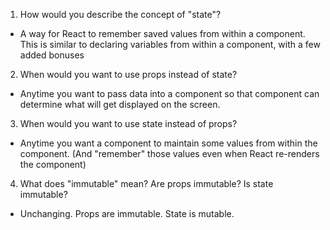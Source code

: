 1. How would you describe the concept of "state"?

- A way for React to remember saved values from within a component.
This is similar to declaring variables from within a component,
with a few added bonuses


2. When would you want to use props instead of state?

- Anytime you want to pass data into a component so that
component can determine what will get displayed on the
screen.


3. When would you want to use state instead of props?

- Anytime you want a component to maintain some values from
within the component. (And "remember" those values even
when React re-renders the component)


4. What does "immutable" mean? Are props immutable? Is state immutable?

- Unchanging. Props are immutable. State is mutable.